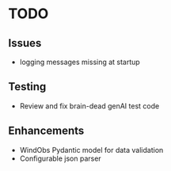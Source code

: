 # TODO

## Issues
* logging messages missing at startup

## Testing
* Review and fix brain-dead genAI test code

## Enhancements
* WindObs Pydantic model for data validation
* Configurable json parser
